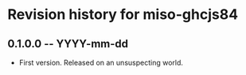 # Revision history for miso-ghcjs84

## 0.1.0.0  -- YYYY-mm-dd

* First version. Released on an unsuspecting world.
